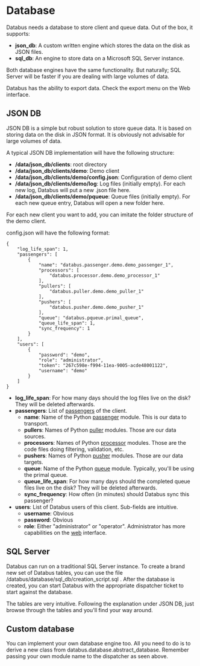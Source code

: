 # Database

Databus needs a database to store client and queue data. Out of the box, it supports:

- **json_db**: A custom written engine which stores the data on the disk as JSON files.
- **sql_db**: An engine to store data on a Microsoft SQL Server instance.

Both database engines have the same functionality. But naturally; SQL Server will be faster if you are dealing with large volumes of data.

Databus has the ability to export data. Check the export menu on the Web interface.

## JSON DB

JSON DB is a simple but robust solution to store queue data. It is based on storing data on the disk in JSON format. It is obviously not advisable for large volumes of data.

A typical JSON DB implementation will have the following structure:

- **/data/json_db/clients**: root directory
- **/data/json_db/clients/demo**: Demo client
- **/data/json_db/clients/demo/config.json**: Configuration of demo client
- **/data/json_db/clients/demo/log**: Log files (initially empty). For each new log, Databus will put a new .json file here.
- **/data/json_db/clients/demo/pqueue**: Queue files (initially empty). For each new queue entry, Databus will open a new folder here. 

For each new client you want to add, you can imitate the folder structure of the demo client.

config.json will have the following format:

```
{
    "log_life_span": 1,
    "passengers": [
        {
            "name": "databus.passenger.demo.demo_passenger_1",
            "processors": [
                "databus.processor.demo.demo_processor_1"
            ],
            "pullers": [
                "databus.puller.demo.demo_puller_1"
            ],
            "pushers": [
                "databus.pusher.demo.demo_pusher_1"
            ],
            "queue": "databus.pqueue.primal_queue",
            "queue_life_span": 1,
            "sync_frequency": 1
        }
    ],
    "users": [
        {
            "password": "demo",
            "role": "administrator",
            "token": "267c598e-f994-11ea-9005-acde48001122",
            "username": "demo"
        }
    ]
}
```

- **log_life_span**: For how many days should the log files live on the disk? They will be deleted afterwards.
- **passengers**: List of [passengers](passenger.md) of the client.
    - **name**: Name of the Python [passenger](passenger.md) module. This is our data to transport.
    - **pullers**: Names of Python [puller](puller.md) modules. Those are our data sources.
    - **processors**: Names of Python [processor](processor.md) modules. Those are the code files doing filtering, validation, etc.
    - **pushers**: Names of Python [pusher](pusher.md) modules. Those are our data targets.
    - **queue**: Name of the Python [queue](queue.md) module. Typically, you'll be using the primal queue.
    - **queue_life_span**: For how many days should the completed queue files live on the disk? They will be deleted afterwards.
    - **sync_frequency**: How often (in minutes) should Databus sync this passenger?
- **users**: List of Databus users of this client. Sub-fields are intuitive. 
    - **username**: Obvious
    - **password**: Obvious
    - **role**: Either "administrator" or "operator". Administrator has more capabilities on the [web](web.md) interface.

## SQL Server

Databus can run on a traditional SQL Server instance. To create a brand new set of Databus tables, you can use the file /databus/database/sql_db/creation_script.sql . After the database is created, you can start Databus with the appropriate dispatcher ticket to start against the database.

The tables are very intuitive. Following the explanation under JSON DB, just browse through the tables and you'll find your way around.

## Custom database

You can implement your own database engine too. All you need to do is to derive a new class from databus.database.abstract_database. Remember passing your own module name to the dispatcher as seen above.